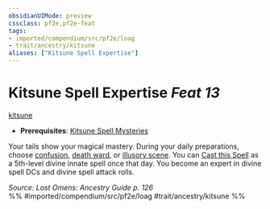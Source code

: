 ```yaml
---
obsidianUIMode: preview
cssclass: pf2e,pf2e-feat
tags:
- imported/compendium/src/pf2e/loag
- trait/ancestry/kitsune
aliases: ["Kitsune Spell Expertise"]
---
```

# Kitsune Spell Expertise  *Feat 13*  
[kitsune](kitsune-loag.md)  

- **Prerequisites**: [Kitsune Spell Mysteries](kitsune-spell-mysteries-loag.md)

Your tails show your magical mastery. During your daily preparations, choose [confusion](../spells/confusion.md), [death ward](../spells/death-ward.md), or [illusory scene](../spells/illusory-scene.md). You can [Cast this Spell](cast-a-spell.md) as a 5th-level divine innate spell once that day. You become an expert in divine spell DCs and divine spell attack rolls.

*Source: Lost Omens: Ancestry Guide p. 126*  
%% #imported/compendium/src/pf2e/loag #trait/ancestry/kitsune %%